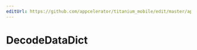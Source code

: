 ```yaml
---
editUrl: https://github.com/appcelerator/titanium_mobile/edit/master/apidoc/CryptoModule.yml
---
```

# DecodeDataDict

<TypeHeader/>

<ApiDocs/>
